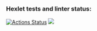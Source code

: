 ### Hexlet tests and linter status:
[![Actions Status](https://github.com/InnaMeleshko/frontend-project-lvl1/workflows/hexlet-check/badge.svg)](https://github.com/InnaMeleshko/frontend-project-lvl1/actions)
<a href="https://codeclimate.com/github/InnaMeleshko/frontend-project-lvl1/maintainability"><img src="https://api.codeclimate.com/v1/badges/a0aca7b7dd2acf229df0/maintainability" /></a>